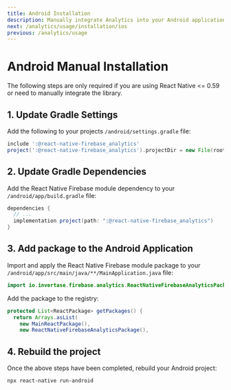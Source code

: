 ```yaml
---
title: Android Installation
description: Manually integrate Analytics into your Android application.
next: /analytics/usage/installation/ios
previous: /analytics/usage
---
```


# Android Manual Installation

The following steps are only required if you are using React Native \<= 0.59 or need to manually integrate the library.

## 1. Update Gradle Settings

Add the following to your projects `/android/settings.gradle` file:

```groovy
include ':@react-native-firebase_analytics'
project(':@react-native-firebase_analytics').projectDir = new File(rootProject.projectDir, './../node_modules/@react-native-firebase/analytics/android')
```

## 2. Update Gradle Dependencies

Add the React Native Firebase module dependency to your `/android/app/build.gradle` file:

```groovy
dependencies {
  // ...
  implementation project(path: ":@react-native-firebase_analytics")
}
```

## 3. Add package to the Android Application

Import and apply the React Native Firebase module package to your `/android/app/src/main/java/**/MainApplication.java` file:

```java
import io.invertase.firebase.analytics.ReactNativeFirebaseAnalyticsPackage;
```

Add the package to the registry:

```java
protected List<ReactPackage> getPackages() {
  return Arrays.asList(
    new MainReactPackage(),
    new ReactNativeFirebaseAnalyticsPackage(),
```

## 4. Rebuild the project

Once the above steps have been completed, rebuild your Android project:

```bash
npx react-native run-android
```
